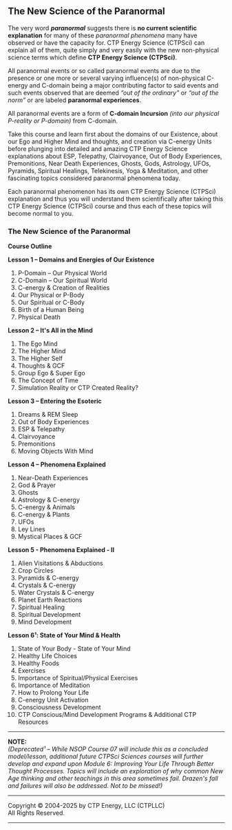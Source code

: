 ## The New Science of the Paranormal

The very word ***paranormal*** suggests there is **no current scientific explanation** for many of these *paranormal phenomena* many have observed or have the capacity for. CTP Energy Science (CTPSci) can explain all of them, quite simply and very easily with the new non-physical science terms which define **CTP Energy Science (CTPSci)**.

All paranormal events or so called paranormal events are due to the presence or one more or several varying influence(s) of non-physical C-energy and C-domain being a major contributing factor to said events and such events observed that are deemed *“out of the ordinary”* or *“out of the norm”* or are labeled **paranormal experiences**. 

All paranormal events are a form of **C-domain Incursion** *(into our physical P-reality or P-domain)* from C-domain. 

Take this course and learn first about the domains of our Existence, about our Ego and Higher Mind and thoughts, and creation via C-energy Units before plunging into detailed and amazing CTP Energy Science explanations about ESP, Telepathy, Clairvoyance, Out of Body Experiences, Premonitions, Near Death Experiences, Ghosts, Gods, Astrology, UFOs, Pyramids, Spiritual Healings, Telekinesis, Yoga & Meditation, and other fascinating topics considered paranormal phenomena today.

Each paranormal phenomenon has its own CTP Energy Science (CTPSci) explanation and thus you will understand them scientifically after taking this CTP Energy Science (CTPSci) course and thus each of these topics will become normal to you.

### The New Science of the Paranormal

**Course Outline**

**Lesson 1 – Domains and Energies of Our Existence**
1) P-Domain – Our Physical World
2) C-Domain – Our Spiritual World
3) C-energy & Creation of Realities
4) Our Physical or P-Body
5) Our Spiritual or C-Body
6) Birth of a Human Being
7) Physical Death

**Lesson 2 – It's All in the Mind**
1) The Ego Mind
2) The Higher Mind
3) The Higher Self
4) Thoughts & GCF
5) Group Ego & Super Ego
6) The Concept of Time
7) Simulation Reality or CTP Created Reality?

**Lesson 3 – Entering the Esoteric**
1) Dreams & REM Sleep
2) Out of Body Experiences
3) ESP & Telepathy
4) Clairvoyance
5) Premonitions
6) Moving Objects With Mind

**Lesson 4 – Phenomena Explained**
1) Near-Death Experiences
2) God & Prayer
3) Ghosts
4) Astrology & C-energy
5) C-energy & Animals
6) C-energy & Plants
7) UFOs
8) Ley Lines
9) Mystical Places & GCF

**Lesson 5 - Phenomena Explained - II**
1) Alien Visitations & Abductions
2) Crop Circles
3) Pyramids & C-energy
4) Crystals & C-energy
5) Water Crystals & C-energy
6) Planet Earth Reactions
7) Spiritual Healing
8) Spiritual Development
9) Mind Development

**Lesson 6¹: State of Your Mind & Health**
1) State of Your Body - State of Your Mind
2) Healthy Life Choices
3) Healthy Foods
4) Exercises
5) Importance of Spiritual/Physical Exercises
6) Importance of Meditation
7) How to Prolong Your Life
8) C-energy Unit Activation
9) Consciousness Development
10) CTP Conscious/Mind Development Programs & Additional CTP Resources

---

**NOTE:**   
*(Deprecated¹ – While NSOP Course 07 will include this as a concluded model/lesson, additional future CTPSci Sciences courses will further develop and expand upon Module 6: Improving Your Life Through Better Thought Processes. Topics will include an exploration of why common New Age thinking and other teachings in this area sometimes fail. Drazen's fall and failures will also be addressed. Not to be missed!)*  

---

Copyright © 2004-2025 by CTP Energy, LLC (CTPLLC)  
All Rights Reserved.

---
